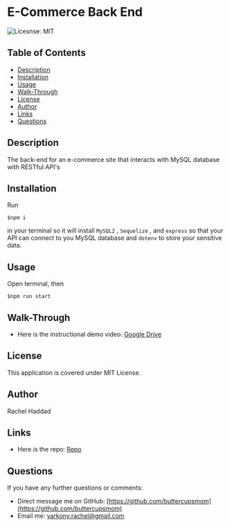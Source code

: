 # E-Commerce Back End

![Licesnse: MIT](https://img.shields.io/badge/badge-MIT-pink)

## Table of Contents

- [Description](./README.md#description)
- [Installation](./README.md#installation)
- [Usage](./README.md#usage)
- [Walk-Through](./README.md#walk-through)
- [License](./README.md#license)
- [Author](./README.md#author)
- [Links](./README.md#links)
- [Questions](./README.md#questions)

## Description

The back-end for an e-commerce site that interacts with MySQL database with RESTful API's

## Installation

Run

```
$npm i
```

in your terminal so it will install `MySQL2` , `Sequelize` , and `express` so that your API can connect to you MySQL database and `dotenv` to store your sensitive data.

## Usage

Open terminal, then

```
$npm run start
```

## Walk-Through

- Here is the instructional demo video: [Google Drive]()

## License

This application is covered under MIT License.

## Author

Rachel Haddad

## Links

- Here is the repo: [Repo](https://github.com/buttercupsmom/ecommerce.backend)

## Questions

If you have any further questions or comments:

- Direct message me on GitHub: [https://github.com/buttercupsmom](https://github.com/buttercupsmom)
- Email me: [yarkony.rachel@gmail.com](mailto:yarkony.rachel@gmail.com)
